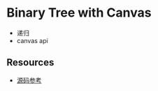 # Binary Tree with Canvas

- 递归
- canvas api

## Resources

- [源码参考](https://github.com/antfu/100/blob/main/src/pages/013.vue)
